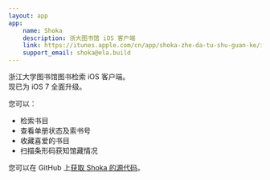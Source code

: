 ```yaml
---
layout: app
app:
    name: Shoka
    description: 浙大图书馆 iOS 客户端
    link: https://itunes.apple.com/cn/app/shoka-zhe-da-tu-shu-guan-ke/id660291962?ls=1&mt=8
    support_email: shoka@ela.build
---
```


浙江大学图书馆图书检索 iOS 客户端。  
现已为 iOS 7 全面升级。

您可以：

* 检索书目
* 查看单册状态及索书号
* 收藏喜爱的书目
* 扫描条形码获知馆藏情况

您可以在 GitHub 上<a href="https://github.com/TeaWhen/Shoka">获取 Shoka 的源代码</a>。
